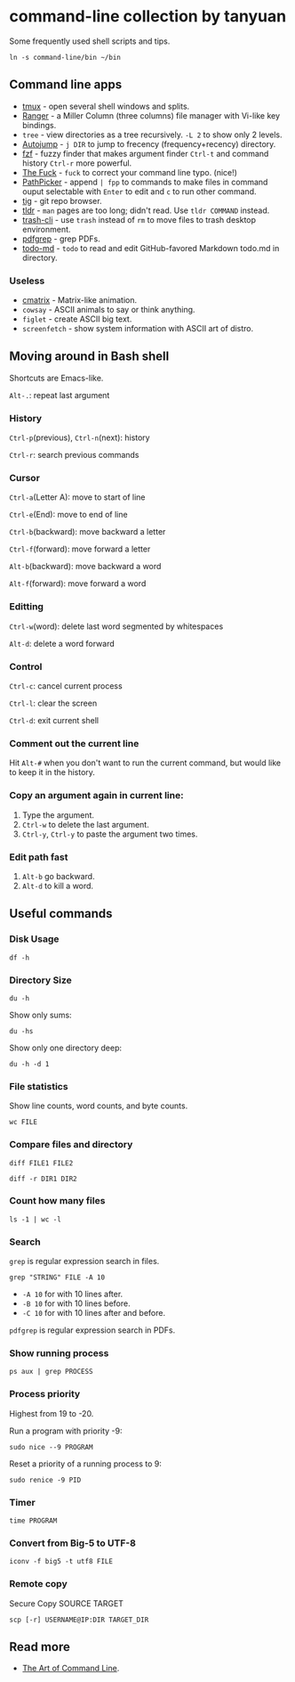 # command-line collection by tanyuan

Some frequently used shell scripts and tips.

    ln -s command-line/bin ~/bin

## Command line apps

* [tmux](https://tmux.github.io/) - open several shell windows and splits.
* [Ranger](http://ranger.nongnu.org/) - a Miller Column (three columns) file manager with Vi-like key bindings.
* `tree` - view directories as a tree recursively. `-L 2` to show only 2 levels.
* [Autojump](https://github.com/wting/autojump) - `j DIR` to jump to frecency (frequency+recency) directory.
* [fzf](https://github.com/junegunn/fzf) - fuzzy finder that makes argument finder `Ctrl-t` and command history `Ctrl-r` more powerful.
* [The Fuck](https://github.com/nvbn/thefuck) - `fuck` to correct your command line typo. (nice!)
* [PathPicker](https://github.com/facebook/PathPicker) - append `| fpp` to commands to make files in command ouput selectable with `Enter` to edit and `c` to run other command.
* [tig](https://github.com/jonas/tig) - git repo browser.
* [tldr](https://github.com/tldr-pages/tldr) - `man` pages are too long; didn't read. Use `tldr COMMAND` instead.
* [trash-cli](https://github.com/andreafrancia/trash-cli) - use `trash` instead of `rm` to move files to trash desktop environment.
* [pdfgrep](https://pdfgrep.org/) - grep PDFs.
* [todo-md](https://github.com/Hypercubed/todo-md) - `todo` to read and edit GitHub-favored Markdown todo.md in directory.

### Useless

* [cmatrix](http://www.asty.org/cmatrix/) - Matrix-like animation.
* `cowsay` - ASCII animals to say or think anything.
* `figlet` - create ASCII big text.
* `screenfetch` - show system information with ASCII art of distro.

## Moving around in Bash shell

Shortcuts are Emacs-like.

`Alt-.`: repeat last argument

### History

`Ctrl-p`(previous), `Ctrl-n`(next): history

`Ctrl-r`: search previous commands

### Cursor

`Ctrl-a`(Letter A): move to start of line

`Ctrl-e`(End): move to end of line

`Ctrl-b`(backward): move backward a letter

`Ctrl-f`(forward): move forward a letter

`Alt-b`(backward): move backward a word

`Alt-f`(forward): move forward a word

### Editting

`Ctrl-w`(word): delete last word segmented by whitespaces

`Alt-d`: delete a word forward

### Control

`Ctrl-c`: cancel current process

`Ctrl-l`: clear the screen 

`Ctrl-d`: exit current shell

### Comment out the current line

Hit `Alt-#` when you don't want to run the current command, but would like to keep it in the history.

### Copy an argument again in current line:

1. Type the argument.
2. `Ctrl-w` to delete the last argument.
3. `Ctrl-y`, `Ctrl-y` to paste the argument two times.

### Edit path fast

1. `Alt-b` go backward.
2. `Alt-d` to kill a word.


## Useful commands

### Disk Usage

```
df -h
```

### Directory Size

```
du -h
```

Show only sums:
```
du -hs
```

Show only one directory deep:
```
du -h -d 1
```

### File statistics

Show line counts, word counts, and byte counts.
```
wc FILE
```

### Compare files and directory

```
diff FILE1 FILE2
```

```
diff -r DIR1 DIR2
```

### Count how many files

```
ls -1 | wc -l
```

### Search

`grep` is regular expression search in files.

```
grep "STRING" FILE -A 10
```

- `-A 10` for with 10 lines after.
- `-B 10` for with 10 lines before.
- `-C 10` for with 10 lines after and before.

`pdfgrep` is regular expression search in PDFs.

### Show running process

```
ps aux | grep PROCESS
```

### Process priority

Highest from 19 to -20.

Run a program with priority -9:
```
sudo nice --9 PROGRAM
```

Reset a priority of a running process to 9:
```
sudo renice -9 PID
```

### Timer

```
time PROGRAM
```

### Convert from Big-5 to UTF-8

```
iconv -f big5 -t utf8 FILE
```

### Remote copy

Secure Copy SOURCE TARGET

```
scp [-r] USERNAME@IP:DIR TARGET_DIR
```

## Read more

* [The Art of Command Line](https://github.com/jlevy/the-art-of-command-line).
